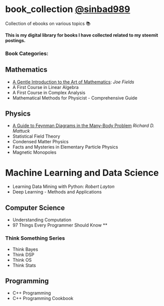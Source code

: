 # book_collection [@sinbad989](https://steemit.com/@sinbad989)
Collection of ebooks on various topics 📚 

**This is my digital library for books I have collected related to my steemit postings.**

### Book Categories:

## Mathematics
- [A Gentle Introduction to the Art of Mathematics](https://github.com/valjen/book_collection/tree/master/Mathematics/A%20Gentle%20Introduction%20to%20the%20Art%20of%20Mathematics): *Joe Fields*
- A First Course in Linear Algebra
- A First Course in Complex Analysis
- Mathematical Methods for Physicist - Comprehensive Guide

## Physics
- [A Guide to Feynman Diagrams in the Many-Body Problem](https://github.com/valjen/book_collection/tree/master/Physics/A%20Guide%20to%20Feynman%20Diagrams) *Richard D. Mattuck*
- Statistical Field Theory
- Condensed Matter Physics
- Facts and Mysteries in Elementary Particle Physics
- Magnetic Monopoles

# Machine Learning and Data Science
- Learning Data Mining with Python: *Robert Layton*
- Deep Learning - Methods and Applications 

## Computer Science
- Understanding Computation
- 97 Things Every Programmer Should Know **
### Think Something Series
  - Think Bayes 
  - Think DSP
  - Think OS
  - Think Stats

## Programming 
- C++ Programming
- C++ Programming Cookbook




